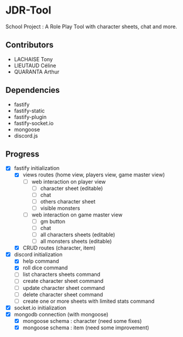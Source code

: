 # JDR-Tool

School Project : A Role Play Tool with character sheets, chat and more.

## Contributors

- LACHAISE Tony
- LIEUTAUD Céline
- QUARANTA Arthur

## Dependencies

- fastify
- fastify-static
- fastify-plugin
- fastify-socket.io
- mongoose
- discord.js

## Progress

- [x] fastify initialization
    - [x] views routes (home view, players view, game master view)
        - [ ] web interaction on player view
            - [ ] character sheet (editable)
            - [ ] chat
            - [ ] others character sheet
            - [ ] visible monsters
        - [ ] web interaction on game master view
            - [ ] gm button
            - [ ] chat
            - [ ] all characters sheets (editable)
            - [ ] all monsters sheets (editable)
    - [x] CRUD routes (character, item)
- [x] discord initialization
    - [x] help command
    - [x] roll dice command
    - [ ] list characters sheets command
    - [ ] create character sheet command
    - [ ] update character sheet command
    - [ ] delete character sheet command
    - [ ] create one or more sheets with limited stats command
- [x] socket.io initialization
- [x] mongodb connection (with mongoose)
    - [x] mongoose schema : character (need some fixes)
    - [x] mongoose schema : item (need some improvement)
